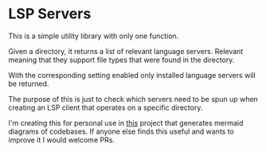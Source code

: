 # LSP Servers
This is a simple utility library with only one function. 

Given a directory, it returns a list of relevant language servers. Relevant meaning that they support file types that were found in the directory.

With the corresponding setting enabled only installed language servers will be returned.

The purpose of this is just to check which servers need to be spun up when creating an LSP client that operates on a specific directory.

I'm creating this for personal use in [this](https://github.com/gusjengis/mermaid-class-diagrams) project that generates mermaid diagrams of codebases. If anyone else finds this useful and wants to improve it I would welcome PRs.
